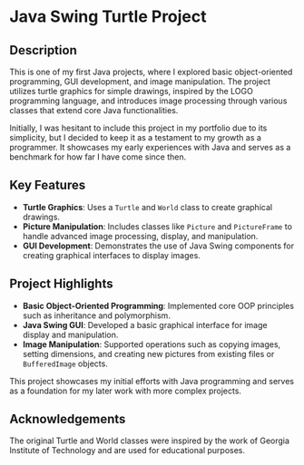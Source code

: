 # Java Swing Turtle Project

## Description

This is one of my first Java projects, where I explored basic object-oriented programming, GUI development, and image manipulation. The project utilizes turtle graphics for simple drawings, inspired by the LOGO programming language, and introduces image processing through various classes that extend core Java functionalities.

Initially, I was hesitant to include this project in my portfolio due to its simplicity, but I decided to keep it as a testament to my growth as a programmer. It showcases my early experiences with Java and serves as a benchmark for how far I have come since then.

## Key Features

- **Turtle Graphics**: Uses a `Turtle` and `World` class to create graphical drawings.
- **Picture Manipulation**: Includes classes like `Picture` and `PictureFrame` to handle advanced image processing, display, and manipulation.
- **GUI Development**: Demonstrates the use of Java Swing components for creating graphical interfaces to display images.

## Project Highlights

- **Basic Object-Oriented Programming**: Implemented core OOP principles such as inheritance and polymorphism.
- **Java Swing GUI**: Developed a basic graphical interface for image display and manipulation.
- **Image Manipulation**: Supported operations such as copying images, setting dimensions, and creating new pictures from existing files or `BufferedImage` objects.

This project showcases my initial efforts with Java programming and serves as a foundation for my later work with more complex projects.

## Acknowledgements

The original Turtle and World classes were inspired by the work of Georgia Institute of Technology and are used for educational purposes.
